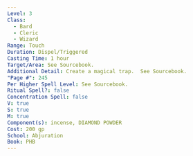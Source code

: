 ```yaml
---
Level: 3
Class:
  - Bard
  - Cleric
  - Wizard
Range: Touch
Duration: Dispel/Triggered
Casting Time: 1 hour
Target/Area: See Sourcebook.
Additional Detail: Create a magical trap.  See Sourcebook.
"Page #": 245
Per Higher Spell Level: See Sourcebook.
Ritual Spell?: false
Concentration Spell: false
V: true
S: true
M: true
Component(s): incense, DIAMOND POWDER
Cost: 200 gp
School: Abjuration
Book: PHB
---
```

